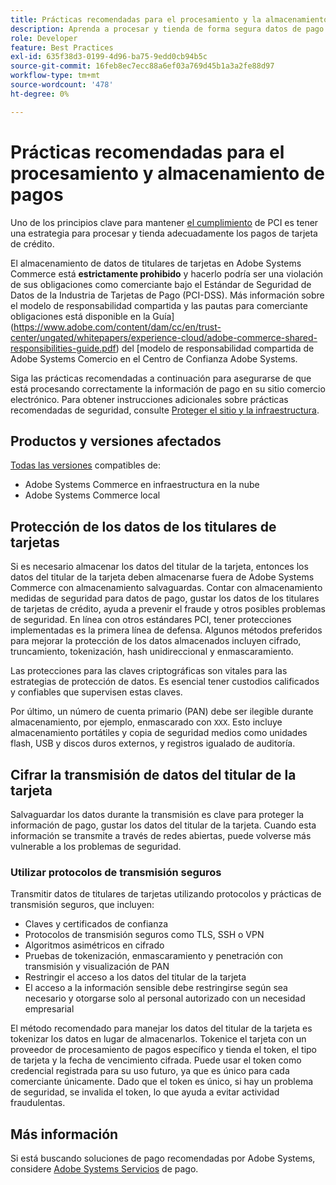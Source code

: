 ```yaml
---
title: Prácticas recomendadas para el procesamiento y la almacenamiento de pagos
description: Aprenda a procesar y tienda de forma segura datos de pago
role: Developer
feature: Best Practices
exl-id: 635f38d3-0199-4d96-ba75-9edd0cb94b5c
source-git-commit: 16feb8ec7ecc88a6ef03a769d45b1a3a2fe88d97
workflow-type: tm+mt
source-wordcount: '478'
ht-degree: 0%

---
```


# Prácticas recomendadas para el procesamiento y almacenamiento de pagos

Uno de los principios clave para mantener [el cumplimiento](https://experienceleague.adobe.com/docs/commerce-admin/start/compliance/payments/compliance-pci.html) de PCI es tener una estrategia para procesar y tienda adecuadamente los pagos de tarjeta de crédito.

El almacenamiento de datos de titulares de tarjetas en Adobe Systems Commerce está **estrictamente prohibido** y hacerlo podría ser una violación de sus obligaciones como comerciante bajo el Estándar de Seguridad de Datos de la Industria de Tarjetas de Pago (PCI-DSS). Más información sobre el modelo de responsabilidad compartida y las pautas para comerciante obligaciones está disponible en la Guía](https://www.adobe.com/content/dam/cc/en/trust-center/ungated/whitepapers/experience-cloud/adobe-commerce-shared-responsibilities-guide.pdf) del [modelo de responsabilidad compartida de Adobe Systems Comercio en el Centro de Confianza Adobe Systems.

Siga las prácticas recomendadas a continuación para asegurarse de que está procesando correctamente la información de pago en su sitio comercio electrónico. Para obtener instrucciones adicionales sobre prácticas recomendadas de seguridad, consulte [Proteger el sitio y la infraestructura](../launch/security-best-practices.md).

## Productos y versiones afectados

[Todas las versiones](../../../release/versions.md) compatibles de:

* Adobe Systems Commerce en infraestructura en la nube
* Adobe Systems Commerce local

## Protección de los datos de los titulares de tarjetas

Si es necesario almacenar los datos del titular de la tarjeta, entonces los datos del titular de la tarjeta deben almacenarse fuera de Adobe Systems Commerce con almacenamiento salvaguardas. Contar con almacenamiento medidas de seguridad para datos de pago, gustar los datos de los titulares de tarjetas de crédito, ayuda a prevenir el fraude y otros posibles problemas de seguridad. En línea con otros estándares PCI, tener protecciones implementadas es la primera línea de defensa. Algunos métodos preferidos para mejorar la protección de los datos almacenados incluyen cifrado, truncamiento, tokenización, hash unidireccional y enmascaramiento.

Las protecciones para las claves criptográficas son vitales para las estrategias de protección de datos. Es esencial tener custodios calificados y confiables que supervisen estas claves.

Por último, un número de cuenta primario (PAN) debe ser ilegible durante almacenamiento, por ejemplo, enmascarado con `XXX`. Esto incluye almacenamiento portátiles y copia de seguridad medios como unidades flash, USB y discos duros externos, y registros igualado de auditoría.

## Cifrar la transmisión de datos del titular de la tarjeta

Salvaguardar los datos durante la transmisión es clave para proteger la información de pago, gustar los datos del titular de la tarjeta. Cuando esta información se transmite a través de redes abiertas, puede volverse más vulnerable a los problemas de seguridad.

### Utilizar protocolos de transmisión seguros

Transmitir datos de titulares de tarjetas utilizando protocolos y prácticas de transmisión seguros, que incluyen:

* Claves y certificados de confianza
* Protocolos de transmisión seguros como TLS, SSH o VPN
* Algoritmos asimétricos en cifrado
* Pruebas de tokenización, enmascaramiento y penetración con transmisión y visualización de PAN
* Restringir el acceso a los datos del titular de la tarjeta
* El acceso a la información sensible debe restringirse según sea necesario y otorgarse solo al personal autorizado con un necesidad empresarial

El método recomendado para manejar los datos del titular de la tarjeta es tokenizar los datos en lugar de almacenarlos. Tokenice el tarjeta con un proveedor de procesamiento de pagos específico y tienda el token, el tipo de tarjeta y la fecha de vencimiento cifrada. Puede usar el token como credencial registrada para su uso futuro, ya que es único para cada comerciante únicamente. Dado que el token es único, si hay un problema de seguridad, se invalida el token, lo que ayuda a evitar actividad fraudulentas.

## Más información

Si está buscando soluciones de pago recomendadas por Adobe Systems, considere [Adobe Systems Servicios](https://experienceleague.adobe.com/docs/commerce/payment-services/overview.html) de pago.
